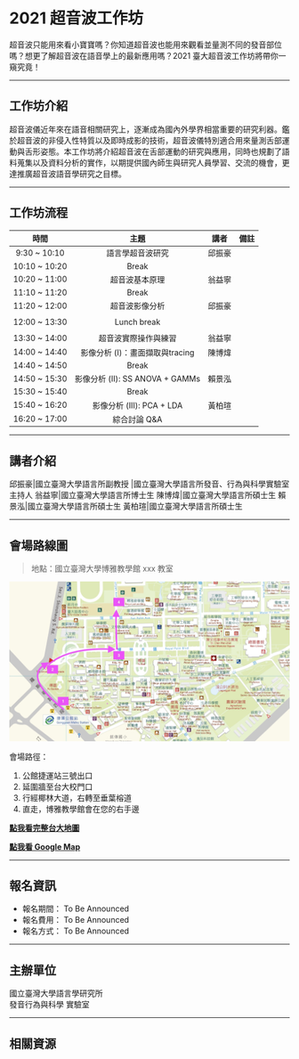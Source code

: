 # 2021 超音波工作坊

超音波只能用來看小寶寶嗎？你知道超音波也能用來觀看並量測不同的發音部位嗎？想更了解超音波在語音學上的最新應用嗎？2021 臺大超音波工作坊將帶你一窺究竟！ 

---

## **工作坊介紹**


超音波儀近年來在語音相關研究上，逐漸成為國內外學界相當重要的研究利器。鑑於超音波的非侵入性特質以及即時成影的技術，超音波儀特別適合用來量測舌部運動與舌形姿態。本工作坊將介紹超音波在舌部運動的研究與應用，同時也規劃了語料蒐集以及資料分析的實作，以期提供國內師生與研究人員學習、交流的機會，更達推廣超音波語音學研究之目標。


---

## **工作坊流程**


時間|主題|講者|備註
:-----:|:-----:|:-----:|:-----:
9:30 ~ 10:10|語言學超音波研究|邱振豪| 
10:10 ~ 10:20|Break| | 
10:20 ~ 11:00|超音波基本原理|翁益寧| 
11:10 ~ 11:20|Break| | 
11:20 ~ 12:00|超音波影像分析|邱振豪| 
 | | | 
12:00 ~ 13:30|Lunch break| | 
 | | | 
13:30 ~ 14:00|超音波實際操作與練習|翁益寧| 
14:00 ~ 14:40|影像分析 (I)：畫面擷取與tracing|陳博煒| 
14:40 ~ 14:50 |Break| | 
14:50 ~ 15:30|影像分析 (II): SS ANOVA + GAMMs|賴景泓| 
15:30 ~ 15:40|Break| | 
15:40 ~ 16:20|影像分析 (III): PCA + LDA|黃柏瑄| 
16:20 ~ 17:00|綜合討論 Q&A| | 


---
## **講者介紹**


邱振豪|國立臺灣大學語言所副教授
     |國立臺灣大學語言所發音、行為與科學實驗室主持人
翁益寧|國立臺灣大學語言所博士生
陳博煒|國立臺灣大學語言所碩士生
賴景泓|國立臺灣大學語言所碩士生
黃柏瑄|國立臺灣大學語言所碩士生


---
## **會場路線圖**

> 地點：國立臺灣大學博雅教學館 xxx 教室

![boya-map](./img/boya-route.jpg)

會場路徑：

1. 公館捷運站三號出口
2. 延圍牆至台大校門口
3. 行經椰林大道，右轉至垂葉榕道
4. 直走，博雅教學館會在您的右手邊

[**點我看完整台大地圖**](https://www.ntu.edu.tw/about/map/B_02_A.jpg)

[**點我看 Google Map**](https://www.google.com/maps/place/%E5%9C%8B%E7%AB%8B%E8%87%BA%E7%81%A3%E5%A4%A7%E5%AD%B8%E5%8D%9A%E9%9B%85%E6%95%99%E5%AD%B8%E9%A4%A8/@25.0188496,121.5345114,17z/data=!3m1!4b1!4m5!3m4!1s0x3442a989d9909417:0x13a8ef0043681664!8m2!3d25.0188448!4d121.5367001)

---

## **報名資訊**

* 報名期間： To Be Announced
* 報名費用： To Be Announced
* 報名方式： To Be Announced

---

## **主辦單位**

國立臺灣大學語言學研究所 <br/>
發音行為與科學 實驗室

---
## **相關資源**
